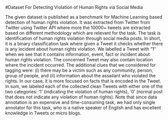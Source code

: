 #Dataset For Detecting Violation of Human Rights via Social Media

The given dataset is published as a benchmark for Machine Learning based detection of human rights violation. It was extracted from Twitter from Twitter using Twitter API where more the 10000+ tweets are extracted based on different methodology which are relevant for the task. The task is identification of human rights violation through social media posts. In short, it is a binary classification task where given a Tweet it checks whether there is any incident about human rights violation. We labelled a Tweet with “1” when we see that it contains information, event, fact or incident about human rights violation. The concerned Tweet may also contain location
where the incident occurred. The additional clues that we considered for tagging were: (i) there may be a victim such as any community, person, group of people,
and (ii) information about the assailant who violated the rights. In our case, it is more focused on facts that is encoded in the Tweet. In sum, we labeled each of the collected clean Tweets with either one of the two categories: ‘1’ (indicating the violation of human rights), ‘0’ (normal post that does not indicate any violation of human rights). Note that since data annotation is an expensive and time-consuming task, we had only single annotator for this task, who is a native speaker of English and has excellent knowledge in Tweets or micro blogs.
